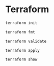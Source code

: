 # Terraform

```bash
terraform init
```

```bash
terraform fmt
```

```bash
terraform validate
```

```bash
terraform apply
```

```bash
terraform show
```
